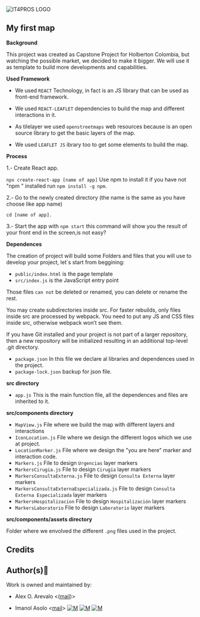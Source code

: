 ![IT4PROS LOGO](https://user-images.githubusercontent.com/86312558/177416312-89e38d23-2b34-43f8-abc2-77a5ede346d2.png)

## My first map

**Background**

This project was created as Capstone Project for Holberton Colombia, but watching the possible market, we decided to make it bigger. We will use it as template to build more developments and capabilities.

**Used Framework**
* We used `REACT` Technology, in fact is an JS library that can be used as front-end framework.

* We used `REACT-LEAFLET` dependencies to build the map and different interactions in it.

* As tilelayer we used `openstreetmaps` web resources because is an open source library to get the basic layers of the map.

* We used `LEAFLET JS` ibrary too to get some elements to build the map.

**Process**

1.- Create React app. 

`npx create-react-app [name of app]` Use npm to install it if you have not "npm " installed run `npm install -g npm`.

2.- Go to the newly created directory (the name is the same as you have choose like app name)

`cd [name of app].`

3.- Start the app with `npm start` this command will show you the result of your front end in the screen,is not easy?

**Dependences**

The creation of project will build some Folders and files that you will use to develop your project, let´s start from beggining:

* `public/index.html` is the page template 
* `src/index.js` is the JavaScript entry point

Those files `can not` be deleted or renamed, you can delete or rename the rest.

You may create subdirectories inside src. For faster rebuilds, only files inside src are processed by webpack. You need to put any JS and CSS files inside src, otherwise webpack won’t see them.

If you have Git installed and your project is not part of a larger repository, then a new repository will be initialized resulting in an additional top-level .git directory.

* `package.json` In this file we declare al libraries and dependences used in the project.
* `package-lock.json` backup for json file.

**src directory**

* `app.js` This is the main function file, all the dependences and files are inherited to it.

**src/components directory**

* `MapView.js` File where we build the map with different layers and interactions
* `IconLocation.js` File where we design the different logos which we use at project.
* `LocationMarker.js` File where we design the "you are here" marker and interaction code.
* `Markers.js` File to design `Urgencias` layer markers
* `MarkersCirugia.js` File to design `Cirugía` layer markers
* `MarkersConsultaExterna.js` File to design `Consulta Externa` layer markers
* `MarkersConsultaExternaEspecializada.js` File to design `Consulta Externa Especializada` layer markers
* `MarkersHospitalizacion` File to design `Hospitalización` layer markers
* `MarkersLaboratorio` File to design `Laboratorio` layer markers

**src/components/assets directory**

Folder where we envolved the different `.png` files used in the project.

Credits
-------

[](https://github.com/Imanolasolo/PGIS_project_IT4PROS#authorsblue_book)Author(s)📘
-----------------------------------------------------------------------------------

Work is owned and maintained by:

*   Alex O. Arevalo <([mail](mailto:3915@holbertonschool.com))\>
    
*   Imanol Asolo <[mail](mailto:3848@holbertonschool.com)\> [![M](https://camo.githubusercontent.com/a49886c8bf05b0e0e13e121b55d6ac2c194a971f62b584dc43d8747262bc373b/68747470733a2f2f75706c6f61642e77696b696d656469612e6f72672f77696b6970656469612f636f6d6d6f6e732f7468756d622f392f39312f4f637469636f6e732d6d61726b2d6769746875622e7376672f323570782d4f637469636f6e732d6d61726b2d6769746875622e7376672e706e67)](https://github.com/Imanolasolo) [![M](https://camo.githubusercontent.com/1b05a48d81b8175914b42dd254ed9ed3bc330a1bdcf13b9b274f59c34bfde841/68747470733a2f2f75706c6f61642e77696b696d656469612e6f72672f77696b6970656469612f66722f7468756d622f632f63382f547769747465725f426972642e7376672f323570782d547769747465725f426972642e7376672e706e67)](https://twitter.com/jjusturi) [![M](https://camo.githubusercontent.com/c7b2103bcfe06de13a8d78f46e8808ec27e4df5f079cc39902b44921b0f7f511/68747470733a2f2f75706c6f61642e77696b696d656469612e6f72672f77696b6970656469612f636f6d6d6f6e732f7468756d622f632f63612f4c696e6b6564496e5f6c6f676f5f696e697469616c732e706e672f323570782d4c696e6b6564496e5f6c6f676f5f696e697469616c732e706e67)](https://www.linkedin.com/in/imanol-asolo-5ba9b42a/)

